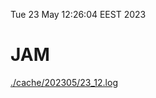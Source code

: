 Tue 23 May 12:26:04 EEST 2023
# JAM
<a href='./cache/202305/23_12.log'>./cache/202305/23_12.log</a>
